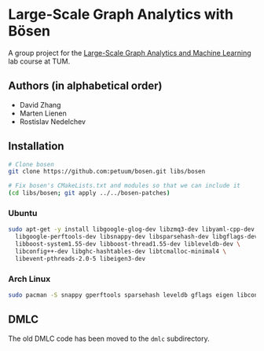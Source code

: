 # Large-Scale Graph Analytics with Bösen

A group project for the
[Large-Scale Graph Analytics and Machine Learning](http://www.kdd.in.tum.de/index.php/teaching/labcourse2016/)
lab course at TUM.

## Authors (in alphabetical order)

- David Zhang
- Marten Lienen
- Rostislav Nedelchev

## Installation

```sh
# Clone bosen
git clone https://github.com:petuum/bosen.git libs/bosen

# Fix bosen's CMakeLists.txt and modules so that we can include it
(cd libs/bosen; git apply ../../bosen-patches)
```

### Ubuntu

```sh
sudo apt-get -y install libgoogle-glog-dev libzmq3-dev libyaml-cpp-dev \
  libgoogle-perftools-dev libsnappy-dev libsparsehash-dev libgflags-dev \
  libboost-system1.55-dev libboost-thread1.55-dev libleveldb-dev \
  libconfig++-dev libghc-hashtables-dev libtcmalloc-minimal4 \
  libevent-pthreads-2.0-5 libeigen3-dev
```

### Arch Linux

```sh
sudo pacman -S snappy gperftools sparsehash leveldb gflags eigen libconfig yaml-cpp
```

## DMLC

The old DMLC code has been moved to the `dmlc` subdirectory.
